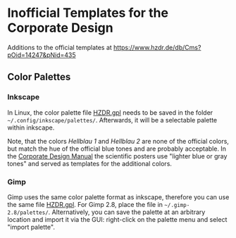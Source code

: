 Inofficial Templates for the Corporate Design
=============================================

Additions to the official templates at
  https://www.hzdr.de/db/Cms?pOid=14247&pNid=435

## Color Palettes

### Inkscape
In Linux, the color palette file [HZDR.gpl](colorpalettes/inkscape/HZDR.gpl) needs to be saved in the folder `~/.config/inkscape/palettes/`.
Afterwards, it will be a selectable palette within inkscape.  

Note, that the colors *Hellblau 1* and *Hellblau 2* are none of the official colors, but match the hue of the official blue tones and are probably acceptable. In the [Corporate Design Manual](https://www.hzdr.de/db/Cms?pOid=31856) the scientific posters use "lighter blue or gray tones" and served as templates for the additional colors.

### Gimp
Gimp uses the same color palette format as inkscape, therefore you can use the same file [HZDR.gpl](colorpalettes/inkscape/HZDR.gpl).
For Gimp 2.8, place the file in `~/.gimp-2.8/palettes/`.
Alternatively, you can save the palette at an arbitrary location and import it via the GUI: right-click on the palette menu and select "import palette".
